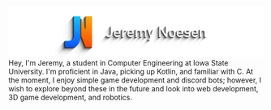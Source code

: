 ![Banner](Banner.png)
Hey, I'm Jeremy, a student in Computer Engineering at Iowa State University. I'm proficient in Java, picking up Kotlin, and familiar with C. At the moment, I enjoy simple game development and discord bots; however, I wish to explore beyond these in the future and look into web development, 3D game development, and robotics.

